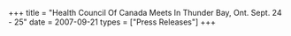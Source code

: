 +++
title = "Health Council Of Canada Meets In Thunder Bay, Ont. Sept. 24 - 25"
date = 2007-09-21
types = ["Press Releases"]
+++
